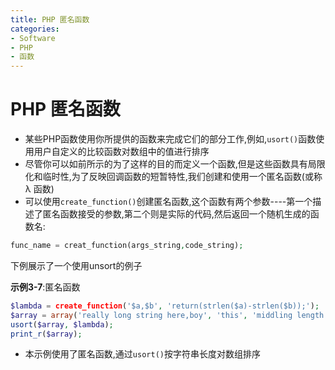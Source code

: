 ```yaml
---
title: PHP 匿名函数
categories:
- Software
- PHP
- 函数
---
```

# PHP 匿名函数

- 某些PHP函数使用你所提供的函数来完成它们的部分工作,例如,`usort()`函数使用用户自定义的比较函数对数组中的值进行排序
- 尽管你可以如前所示的为了这样的目的而定义一个函数,但是这些函数具有局限化和临时性,为了反映回调函数的短暂特性,我们创建和使用一个匿名函数(或称 &lambda; 函数)
- 可以使用`create_function()`创建匿名函数,这个函数有两个参数----第一个描述了匿名函数接受的参数,第二个则是实际的代码,然后返回一个随机生成的函数名:

```php
func_name = creat_function(args_string,code_string);
```

下例展示了一个使用unsort的例子

**示例3-7**:匿名函数

```php
$lambda = create_function('$a,$b', 'return(strlen($a)-strlen($b));');
$array = array('really long string here,boy', 'this', 'middling length', 'largerl');
usort($array, $lambda);
print_r($array);
```

- 本示例使用了匿名函数,通过`usort()`按字符串长度对数组排序